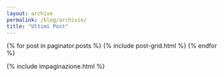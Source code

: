 ```yaml
---
layout: archive
permalink: /blog/archivio/
title: "Ultimi Post"
---
```


<div class="tiles">
{% for post in paginator.posts %}
	{% include post-grid.html %}
{% endfor %}
</div><!-- /.tiles -->

{% include impaginazione.html %}
